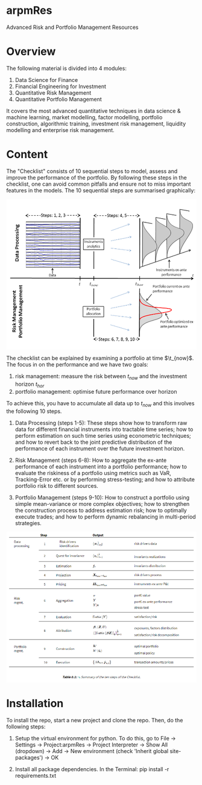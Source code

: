# arpmRes
Advanced Risk and Portfolio Management Resources

# Overview

The following material is divided into 4 modules:
  1. Data Science for Finance
  2. Financial Engineering for Investment
  3. Quantitative Risk Management
  4. Quantitative Portfolio Management

It covers the most advanced quantitative techniques in data science & machine learning, market
modelling, factor modelling, portfolio construction, algorithmic training, investment risk management, liquidity
modelling and enterprise risk management.


# Content

The "Checklist" consists of 10 sequential steps to model, assess and improve the performance of the portfolio. By
following these steps in the checklist, one can avoid common pitfalls and ensure not to miss important features in
the models. The 10 sequential steps are summarised graphically:

<img src="img/general_framework.png" align="center" height=400/ width=600/>


The checklist can be explained by examining a portfolio at time $\t_{now}$. The focus in on the performance and we
have two goals:
 1) risk management: measure the risk between $t_{now}$ and the investment horizon $t_{hor}$
 2) portfolio management: optimise future performance over horizon

To achieve this, you have to accumulate all data up to $t_{now}$ and this involves the following 10 steps.

1. Data Processing (steps 1-5): These steps show how to transform raw data for different financial instruments into
tractable time series; how to perform estimation on such time series using econometric techniques; and how to revert
back to the joint predictive distribution of the performance of each instrument over the future investment horizon.

2. Risk Management (steps 6-8): How to aggregate the ex-ante performance of each instrument into a portfolio
performance; how to evaluate the riskiness of a portfolio using metrics such as VaR, Tracking-Error etc. or by
performing stress-testing; and how to attribute portfolio risk to different sources.

3. Portfolio Management (steps 9-10): How to construct a portfolio using simple mean-variance or more complex
objectives; how to strengthen the construction process to address estimation risk; how to optimally execute trades; and
how to perform dynamic rebalancing in multi-period strategies.

<img src="img/ten_steps.png" align="center" height=400/ width=600/>


# Installation
To install the repo, start a new project and clone the repo. Then, do the following steps:

1. Setup the virtual environment for python. To do this, go to File -> Settings -> Project:arpmRes ->
Project Interpreter -> Show All (dropdown) -> Add -> New environment (check 'Inherit global site-packages') -> OK

2. Install all package dependencies. In the Terminal: pip install -r requirements.txt

